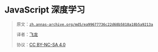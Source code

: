 # JavaScript 深度学习

> 原文：[`zh.annas-archive.org/md5/ea99677736c22d68b5818a18b5a9213a`](https://zh.annas-archive.org/md5/ea99677736c22d68b5818a18b5a9213a)
> 
> 译者：[飞龙](https://github.com/wizardforcel)
> 
> 协议：[CC BY-NC-SA 4.0](http://creativecommons.org/licenses/by-nc-sa/4.0/)